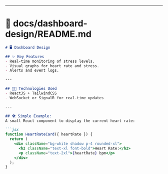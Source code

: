 
---

# 📄 docs/dashboard-design/README.md

```markdown
# 🖥️ Dashboard Design

## ✨ Key Features
- Real-time monitoring of stress levels.
- Visual graphs for heart rate and stress.
- Alerts and event logs.

---

## 🧑‍💻 Technologies Used
- ReactJS + TailwindCSS
- WebSocket or SignalR for real-time updates

---

## 🛠️ Simple Example:
A small React component to display the current heart rate:

```jsx
function HeartRateCard({ heartRate }) {
  return (
    <div className="bg-white shadow p-4 rounded-xl">
      <h2 className="text-xl font-bold">Heart Rate:</h2>
      <p className="text-2xl">{heartRate} bpm</p>
    </div>
  );
}
